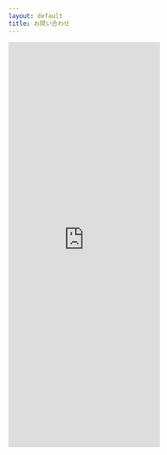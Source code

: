 ```yaml
---
layout: default
title: お問い合わせ
---
```


<iframe src="https://docs.google.com/forms/d/e/1FAIpQLSdtf2reNY99-Njnlg0pVSdClmf7uhbX_IxmDY8lseXPRFyJIg/viewform?embedded=true" height="800" frameborder="0" marginheight="0" marginwidth="0">読み込んでいます…</iframe>

